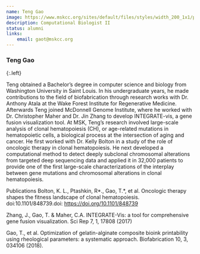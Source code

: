 ```yaml
---
name: Teng Gao
image: https://www.mskcc.org/sites/default/files/styles/width_200_1x1/public/node/161440/3x2/gao_teng_180611_02_1200x800.jpg?h=10d202d3
description: Computational Biologist II
status: alumni
links:
    email: gaot@mskcc.org
---
```


### Teng Gao
{:.left}

Teng obtained a Bachelor’s degree in computer science and biology from Washington University in Saint Louis. In his undergraduate years, he made contributions to the field of biofabrication through research works with Dr. Anthony Atala at the Wake Forest Institute for Regenerative Medicine. Afterwards Teng joined McDonnell Genome Institute, where he worked with Dr. Christopher Maher and Dr. Jin Zhang to develop INTEGRATE-vis, a gene fusion visualization tool.
At MSK, Teng’s research involved large-scale analysis of clonal hematopoiesis (CH), or age-related mutations in hematopoietic cells, a biological process at the intersection of aging and cancer. He first worked with Dr. Kelly Bolton in a study of the role of oncologic therapy in clonal hematopoiesis. He next developed a computational method to detect deeply subclonal chromosomal alterations from targeted deep sequencing data and applied it in 32,000 patients to provide one of the first large-scale characterizations of the interplay between gene mutations and chromosomal alterations in clonal hematopoiesis.

Publications Bolton, K. L., Ptashkin, R*., Gao, T.*, et al. Oncologic therapy shapes the fitness landscape of clonal hematopoiesis. doi:10.1101/848739.doi: https://doi.org/10.1101/848739

Zhang, J., Gao, T. & Maher, C.A. INTEGRATE-Vis: a tool for comprehensive gene fusion visualization. Sci Rep 7, 1, 17808 (2017)

Gao, T., et al. Optimization of gelatin-alginate composite bioink printability using rheological parameters: a systematic approach. Biofabrication 10, 3, 034106 (2018).  
        